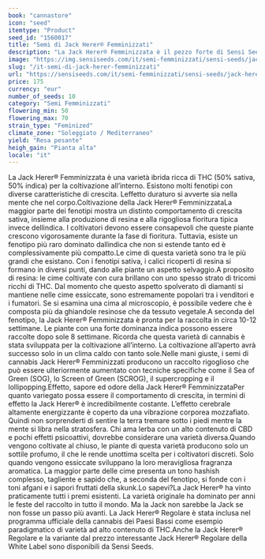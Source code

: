 ```yaml
---
book: "cannastore"
icon: "seed"
itemtype: "Product"
seed_id: "1560017"
title: "Semi di Jack Herer® Femminizzati"
description: "La Jack Herer® Femminizzata è il pezzo forte di Sensi Seeds. Essendo un ibrido perfettamente equilibrato, crea un effetto di lunga durata. Ordinala!"
image: "https://img.sensiseeds.com/it/semi-femminizzati/sensi-seeds/jack-herer-femminilizzata-image.png"
slug: "/it-semi-di-jack-herer-femminizzati"
url: "https://sensiseeds.com/it/semi-femminizzati/sensi-seeds/jack-herer-femminilizzata?a_aid=cannastore"
price: 175
currency: "eur"
number_of_seeds: 10
category: "Semi Femminizzati"
flowering_min: 50
flowering_max: 70
strain_type: "Feminized"
climate_zone: "Soleggiato / Mediterraneo"
yield: "Resa pesante"
heigh_gain: "Pianta alta"
locale: "it"
---
```

La Jack Herer® Femminizzata è una varietà ibrida ricca di THC (50% sativa, 50% indica) per la coltivazione all’interno. Esistono molti fenotipi con diverse caratteristiche di crescita. Leffetto duraturo si avverte sia nella mente che nel corpo.Coltivazione della Jack Herer® FemminizzataLa maggior parte dei fenotipi mostra un distinto comportamento di crescita sativa, insieme alla produzione di resina e alla rigogliosa fioritura tipica invece dellindica. I coltivatori devono essere consapevoli che queste piante crescono vigorosamente durante la fase di fioritura. Tuttavia, esiste un fenotipo più raro dominato dallindica che non si estende tanto ed è complessivamente più compatto.Le cime di questa varietà sono tra le più grandi che esistano. Con i fenotipi sativa, i calici ricoperti di resina si formano in diversi punti, dando alle piante un aspetto selvaggio.A proposito di resina: le cime coltivate con cura brillano con uno spesso strato di tricomi ricchi di THC. Dal momento che questo aspetto spolverato di diamanti si mantiene nelle cime essiccate, sono estremamente popolari tra i venditori e i fumatori. Se si esamina una cima al microscopio, è possibile vedere che è composta più da ghiandole resinose che da tessuto vegetale.A seconda del fenotipo, la Jack Herer® Femminizzata è pronta per la raccolta in circa 10-12 settimane. Le piante con una forte dominanza indica possono essere raccolte dopo sole 8 settimane. Ricorda che questa varietà di cannabis è stata sviluppata per la coltivazione all’interno. La coltivazione all’aperto avrà successo solo in un clima caldo con tanto sole.Nelle mani giuste, i semi di cannabis Jack Herer® Femminizzati producono un raccolto rigoglioso che può essere ulteriormente aumentato con tecniche specifiche come il Sea of Green (SOG), lo Screen of Green (SCROG), il supercropping e il lollipopping.Effetto, sapore ed odore della Jack Herer® FemminizzataPer quanto variegato possa essere il comportamento di crescita, in termini di effetto la Jack Herer® è incredibilmente costante. L’effetto cerebrale altamente energizzante è coperto da una vibrazione corporea mozzafiato. Quindi non sorprenderti di sentire la terra tremare sotto i piedi mentre la mente si libra nella stratosfera. Chi ama lerba con un alto contenuto di CBD e pochi effetti psicoattivi, dovrebbe considerare una varietà diversa.Quando vengono coltivate al chiuso, le piante di questa varietà producono solo un sottile profumo, il che le rende unottima scelta per i coltivatori discreti. Solo quando vengono essiccate sviluppano la loro meravigliosa fragranza aromatica. La maggior parte delle cime presenta un tono hashish complesso, tagliente e sapido che, a seconda del fenotipo, si fonde con i toni afgani e i sapori fruttati della skunk.Lo sapevi?La Jack Herer® ha vinto praticamente tutti i premi esistenti. La varietà originale ha dominato per anni le feste del raccolto in tutto il mondo. Ma la Jack non sarebbe la Jack se non fosse un passo più avanti. La Jack Herer® Regolare è stata inclusa nel programma ufficiale della cannabis dei Paesi Bassi come esempio paradigmatico di varietà ad alto contenuto di THC.Anche la Jack Herer® Regolare e la variante dal prezzo interessante Jack Herer® Regolare della White Label sono disponibili da Sensi Seeds.
